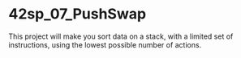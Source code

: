 # 42sp_07_PushSwap
This project will make you sort data on a stack, with a limited set of instructions, using the lowest possible number of actions. 
